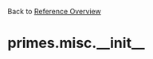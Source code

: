 
Back to [Reference Overview](https://github.com/pyrustic/primes/blob/master/docs/reference)

# primes.misc.\_\_init\_\_



<br>


